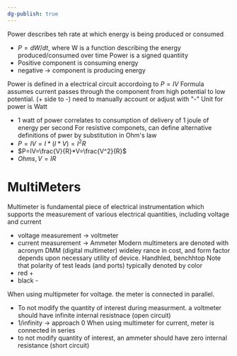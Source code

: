 ```yaml
---
dg-publish: true
---
```


Power describes teh rate at which energy is being produced or consumed
* $P = dW / dt$, where W is a function describing the energy produced/consumed over time
Power is a signed quantiity
* Positive component is consuming energy
* negative -> component is producing energy

Power is defined in a electrical circuit accordoing to $P=IV$
Formula assumes current passes through the component from high potential to low potential. (+ side to -) need to manually account or adjust with "-"
Unit for power is Watt
* 1 watt of power correlates to consumption of delivery of 1 joule of energy per second
For resistive componets, can define alternative definitions of pwer by substitution in Ohm's law
* $P=IV=I*(I*V) =I^2R$
* $P=IV=\frac{V}{R}*V=\frac{V^2}{R}$
* $Ohms, V=IR$

# MultiMeters
Multimeter is fundamental piece of electrical instrumentation which supports the measurement of various electrical quantities, including voltage and current
* voltage measurement -> voltmeter
* current measurement -> Ammeter
Modern multimeters are denoted with acronym DMM (digital multimeter)
wideley rance in cost, and form factor depends upon necessary utility of device. Handhled, benchhtop
Note that polarity of test leads (and ports) typically denoted by color
* red +
* black -

When using multipmeter for voltage. the meter is connected in parallel.
* To not modify the quantity of interest during measurment. a voltmeter should have infinite internal resistnace (open circuit)
* 1/infinity -> approach 0
When using multimeter for current, meter is connected in series
* to not modify quantity of interest, an ammeter should have zero internal resistance (short circuit)